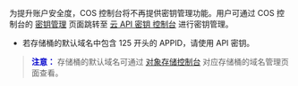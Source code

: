 为提升账户安全度，COS 控制台将不再提供密钥管理功能。用户可通过 COS 控制台的 [密钥管理](http://console.qcloud.com/cos4/secret) 页面跳转至 [云 API 密钥 控制台](http://console.qcloud.com/capi) 进行密钥管理。
- 若存储桶的默认域名中包含 125 开头的 APPID，请使用 API 密钥。

> <font color="#0000cc">**注意：** </font>
> 存储桶的默认域名可通过 [对象存储控制台](http://console.qcloud.com/cos4) 对应存储桶的域名管理页面查看。
